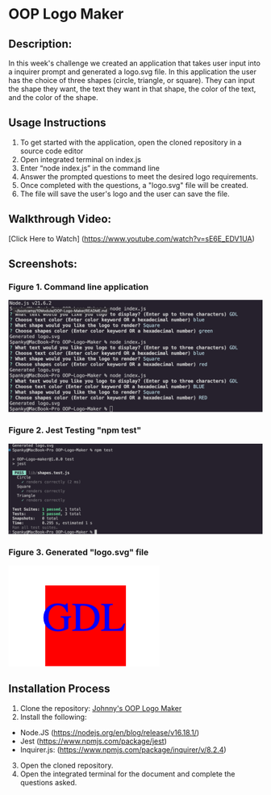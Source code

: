 # OOP Logo Maker

  
## Description:
In this week's challenge we created an application that takes user input into a inquirer prompt and generated a logo.svg file. In this application the user has the choice of three shapes (circle, triangle, or square). They can input the shape they want, the text they want in that shape, the color of the text, and the color of the shape. 

## Usage Instructions
1. To get started with the application, open the cloned repository in a source code editor 
2. Open integrated terminal on index.js
3. Enter “node index.js” in the command line
4. Answer the prompted questions to meet the desired logo requirements.
5. Once completed with the questions, a "logo.svg" file will be created.
6. The file will save the user's logo and the user can save the file.


## Walkthrough Video:
[Click Here to Watch] (https://www.youtube.com/watch?v=sE6E_EDV1UA)


## Screenshots:
### Figure 1. Command line application
![](./images/Command%20Line.png) 
### Figure 2. Jest Testing "npm test"
![](./images/NPM%20test.png)
### Figure 3. Generated "logo.svg" file
![](./images/logo.png)

## Installation Process
1. Clone the repository: [Johnny's OOP Logo Maker](https://github.com/xJohnnyy/OOP-Logo-Maker)
2. Install the following: 
- Node.JS (https://nodejs.org/en/blog/release/v16.18.1/)
- Jest (https://www.npmjs.com/package/jest)
- Inquirer.js: (https://www.npmjs.com/package/inquirer/v/8.2.4)
3. Open the cloned repository.
4. Open the integrated terminal for the document and complete the questions asked.
